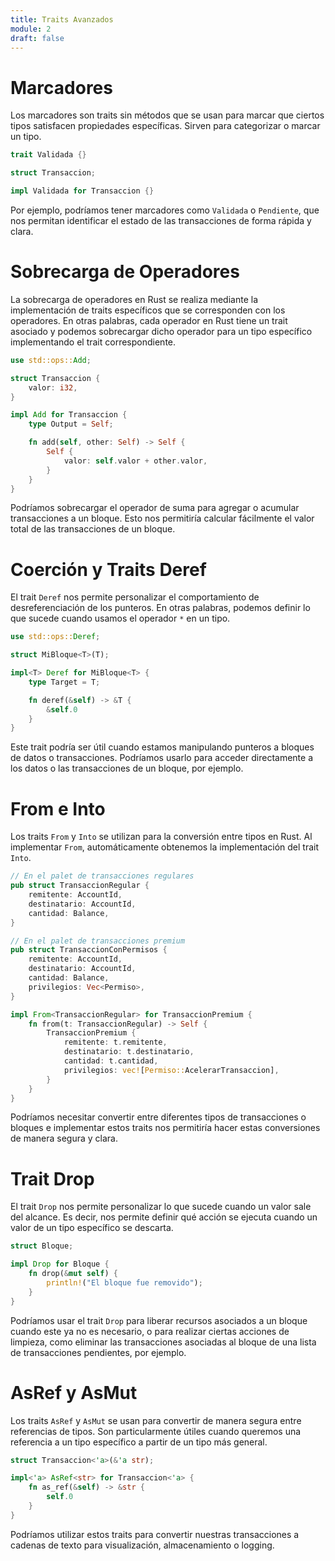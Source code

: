 ```yaml
---
title: Traits Avanzados
module: 2
draft: false
---
```


# Marcadores

Los marcadores son traits sin métodos que se usan para marcar que ciertos tipos satisfacen propiedades específicas. Sirven para categorizar o marcar un tipo.

```rust
trait Validada {}

struct Transaccion;

impl Validada for Transaccion {}
```

Por ejemplo, podríamos tener marcadores como `Validada` o `Pendiente`, que nos permitan identificar el estado de las transacciones de forma rápida y clara.

# Sobrecarga de Operadores

La sobrecarga de operadores en Rust se realiza mediante la implementación de traits específicos que se corresponden con los operadores. En otras palabras, cada operador en Rust tiene un trait asociado y podemos sobrecargar dicho operador para un tipo específico implementando el trait correspondiente.

```rust
use std::ops::Add;

struct Transaccion {
    valor: i32,
}

impl Add for Transaccion {
    type Output = Self;

    fn add(self, other: Self) -> Self {
        Self {
            valor: self.valor + other.valor,
        }
    }
}
```

Podríamos sobrecargar el operador de suma para agregar o acumular transacciones a un bloque. Esto nos permitiría calcular fácilmente el valor total de las transacciones de un bloque.

# Coerción y Traits Deref

El trait `Deref` nos permite personalizar el comportamiento de desreferenciación de los punteros. En otras palabras, podemos definir lo que sucede cuando usamos el operador `*` en un tipo.

```rust
use std::ops::Deref;

struct MiBloque<T>(T);

impl<T> Deref for MiBloque<T> {
    type Target = T;

    fn deref(&self) -> &T {
        &self.0
    }
}
```

Este trait podría ser útil cuando estamos manipulando punteros a bloques de datos o transacciones. Podríamos usarlo para acceder directamente a los datos o las transacciones de un bloque, por ejemplo.

# From e Into

Los traits `From` y `Into` se utilizan para la conversión entre tipos en Rust. Al implementar `From`, automáticamente obtenemos la implementación del trait `Into`.

```rust
// En el palet de transacciones regulares
pub struct TransaccionRegular {
    remitente: AccountId,
    destinatario: AccountId,
    cantidad: Balance,
}

// En el palet de transacciones premium
pub struct TransaccionConPermisos {
    remitente: AccountId,
    destinatario: AccountId,
    cantidad: Balance,
    privilegios: Vec<Permiso>,
}

impl From<TransaccionRegular> for TransaccionPremium {
    fn from(t: TransaccionRegular) -> Self {
        TransaccionPremium {
            remitente: t.remitente,
            destinatario: t.destinatario,
            cantidad: t.cantidad,
            privilegios: vec![Permiso::AcelerarTransaccion],
        }
    }
}
```

Podríamos necesitar convertir entre diferentes tipos de transacciones o bloques e implementar estos traits nos permitiría hacer estas conversiones de manera segura y clara.

# Trait Drop

El trait `Drop` nos permite personalizar lo que sucede cuando un valor sale del alcance. Es decir, nos permite definir qué acción se ejecuta cuando un valor de un tipo específico se descarta.

```rust
struct Bloque;

impl Drop for Bloque {
    fn drop(&mut self) {
        println!("El bloque fue removido");
    }
}
```

Podríamos usar el trait `Drop` para liberar recursos asociados a un bloque cuando este ya no es necesario, o para realizar ciertas acciones de limpieza, como eliminar las transacciones asociadas al bloque de una lista de transacciones pendientes, por ejemplo.

# AsRef y AsMut

Los traits `AsRef` y `AsMut` se usan para convertir de manera segura entre referencias de tipos. Son particularmente útiles cuando queremos una referencia a un tipo específico a partir de un tipo más general.

```rust
struct Transaccion<'a>(&'a str);

impl<'a> AsRef<str> for Transaccion<'a> {
    fn as_ref(&self) -> &str {
        self.0
    }
}
```

Podríamos utilizar estos traits para convertir nuestras transacciones a cadenas de texto para visualización, almacenamiento o logging.
